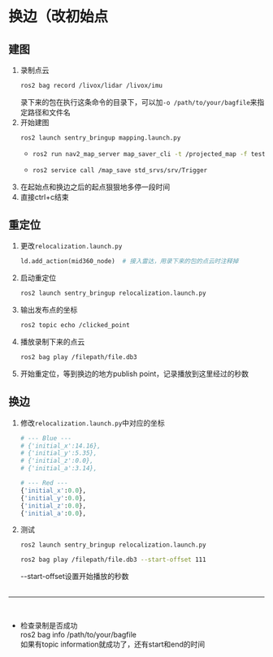 # 换边（改初始点
## 建图
1. 录制点云
    ```bash
    ros2 bag record /livox/lidar /livox/imu
    ```
    录下来的包在执行这条命令的目录下，可以加`-o /path/to/your/bagfile`来指定路径和文件名
2. 开始建图
    ```bash
    ros2 launch sentry_bringup mapping.launch.py
    ```
   - 
       ```bash
       ros2 run nav2_map_server map_saver_cli -t /projected_map -f test_map --fmt png
       ```
    - 
       ```bash
       ros2 service call /map_save std_srvs/srv/Trigger
       ```
3. 在起始点和换边之后的起点狠狠地多停一段时间
4. 直接ctrl+c结束

## 重定位
1. 更改`relocalization.launch.py`
    ```python
    ld.add_action(mid360_node)  # 接入雷达，用录下来的包的点云时注释掉
    ```
2. 启动重定位
    ```bash
    ros2 launch sentry_bringup relocalization.launch.py
    ```
3. 输出发布点的坐标
    ```bash
    ros2 topic echo /clicked_point
    ```
4. 播放录制下来的点云
    ```bash
    ros2 bag play /filepath/file.db3
    ```
5. 开始重定位，等到换边的地方publish point，记录播放到这里经过的秒数

## 换边
1. 修改`relocalization.launch.py`中对应的坐标
    ```python
    # --- Blue ---
    # {'initial_x':14.16},
    # {'initial_y':5.35},
    # {'initial_z':0.0},
    # {'initial_a':3.14},

    # --- Red ---
    {'initial_x':0.0},
    {'initial_y':0.0},
    {'initial_z':0.0},
    {'initial_a':0.0},
    ```
2. 测试
    ```bash
    ros2 launch sentry_bringup relocalization.launch.py
    ```
    ```bash
    ros2 bag play /filepath/file.db3 --start-offset 111
    ```
    --start-offset设置开始播放的秒数<br><br>


---
<br>

- 检查录制是否成功<br>
ros2 bag info /path/to/your/bagfile<br>
如果有topic information就成功了，还有start和end的时间


